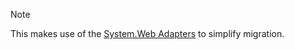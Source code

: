 > [!NOTE]
> This makes use of the [System.Web Adapters](~/migration/fx-to-core/inc/systemweb-adapters.md) to simplify migration.
